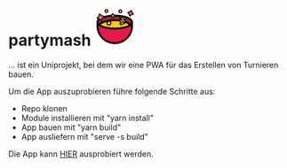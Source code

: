 # partymash ![logo](/src/images/partymash_logo_small.png)

... ist ein Uniprojekt, bei dem wir eine PWA für das Erstellen von Turnieren bauen.

Um die App auszuprobieren führe folgende Schritte aus:

- Repo klonen
- Module installieren mit "yarn install"
- App bauen mit "yarn build"
- App ausliefern mit "serve -s build"


Die App kann [HIER](https://partymash.fritschindustries.de) ausprobiert werden.
